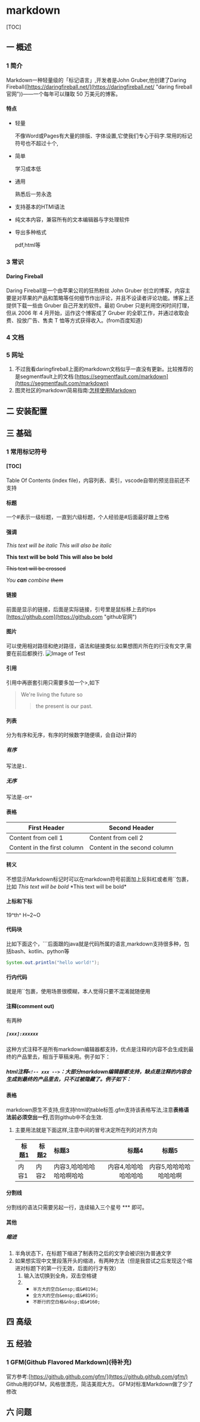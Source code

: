 # markdown
[TOC]
## 一 概述
### 1 简介
Markdown一种轻量级的「标记语言」,开发者是John Gruber,他创建了Daring Fireball([https://daringfireball.net/](https://daringfireball.net/ "daring fireball官网"))——一个每年可以赚取 50 万美元的博客。

#### 特点
- 轻量

    不像Word或Pages有大量的排版、字体设置,它使我们专心于码字.常用的标记符号也不超过十个,

- 简单

    学习成本低

- 通用

    熟悉后一劳永逸

- 支持基本的HTMl语法
- 纯文本内容，兼容所有的文本编辑器与字处理软件
- 导出多种格式

    pdf,html等

### 3 常识
#### Daring Fireball 
Daring Fireball是一个由苹果公司的狂热粉丝 John Gruber 创立的博客，内容主要是对苹果的产品和策略等任何细节作出评论，并且不设读者评论功能。博客上还提供下载一些由 Gruber 自己开发的软件。最初 Gruber 只是利用空闲时间打理，但从 2006 年 4 月开始，运作这个博客成了 Gruber 的全职工作，并通过收取会费、投放广告、售卖 T 恤等方式获得收入。(from百度知道)

### 4 文档
### 5 网址
1. 不过我看daringfireball上面的markdown文档似乎一直没有更新。比较推荐的是segmentfault上的文档:[https://segmentfault.com/markdown](https://segmentfault.com/markdown)
2. 图灵社区的markdown简易指南:[怎样使用Markdown](http://www.ituring.com.cn/article/23)

## 二 安装配置
## 三 基础
### 1 常用标记符号
#### [TOC]
Table Of Contents (index file)，内容列表、索引，vscode自带的预览目前还不支持

#### 标题
一个#表示一级标题，一直到六级标题，个人经验是#后面最好跟上空格

#### 强调
*This text will be italic*
_This will also be italic_

**This text will be bold**
__This will also be bold__

~~This text will be crossed~~

_You **can** combine ~~them~~_

#### 链接
前面是显示的链接，后面是实际链接，引号里是鼠标移上去的tips
[https://github.com](https://github.com "github官网")

#### 图片
可以使用相对路径和绝对路径，语法和链接类似.如果想图片所在的行没有文字,需要在前后都换行.
![Image of Test](img/test.png "Image of Test")
#### 引用
引用中再嵌套引用只需要多加一个>,如下
> We're living the future so
>> the present is our past.

#### 列表
分为有序和无序，有序的时候数字随便填，会自动计算的

##### 有序
写法是`1. `

##### 无序
写法是`-`or`*`

#### 表格
First Header | Second Header
------------ | -------------
Content from cell 1 | Content from cell 2
Content in the first column | Content in the second column

#### 转义
不想显示Markdown标记时可以在markdown符号前面加上反斜杠或者用``包裹，比如
*This text will be bold*
\*This text will be bold\*

#### 上标和下标
19^th^
H~2~O
####  代码块
比如下面这个，```后面跟的java就是代码所属的语言,markdown支持很多种，包括bash、kotlin、python等    
```java
System.out.println("hello world!");
```
####  行内代码
就是用``包裹，使用场景很模糊，本人觉得只要不混淆就随便用
####  注释(comment out)
有两种

##### `[xxx]:xxxxxx`
这种方式注释不是所有markdown编辑器都支持，优点是注释的内容不会生成到最终的产品里去，相当于草稿来用。例子如下：
[^_^这里的内容不会显示出来]:这里的内容也不会显示出来

##### html注释`<!-- xxx -->`：大部分markdown编辑器都支持，缺点是注释的内容会生成到最终的产品里去，只不过被隐藏了。例子如下：
<!-- 这里的内容不会显示出来 -->

#### 表格
markdown原生不支持,但支持html的table标签.gfm支持该表格写法,注意**表格语法前必须空出一行**,否则github中不会生效.
1. 主要用法就是下面这样,注意中间的冒号决定所在列的对齐方向

    |标题1|标题2|标题3|标题4|标题5|
    |-|-|:-|-:|:-:|
    |内容1|内容2|内容3,哈哈哈哈哈哈啊哈哈|内容4,哈哈哈哈哈哈哈|内容5,哈哈哈哈哈哈哈啊|

#### 分割线
分割线的语法只需要另起一行，连续输入三个星号 *** 即可。

#### 其他
##### 缩进
1. 半角状态下，在标题下缩进了制表符之后的文字会被识别为普通文字
2. 如果想实现中文里段落开头的缩进，有两种方法（但是我尝试之后发现这个缩进对标题下的第一行无效，后面的行才有效）
    1. 输入法切换到全角，双击空格键
    2. 
        * `半方大的空白&ensp;或&#8194;`
        * `全方大的空白&emsp;或&#8195;`
        * `不断行的空白格&nbsp;或&#160;`

## 四 高级
## 五 经验
### 1 GFM(Github Flavored Markdown)(待补充)
官方参考:[https://github.github.com/gfm/](https://github.github.com/gfm/)
Github用的GFM，风格很漂亮，简洁美观大方。 GFM对标准Markdown做了少了修改

## 六 问题
